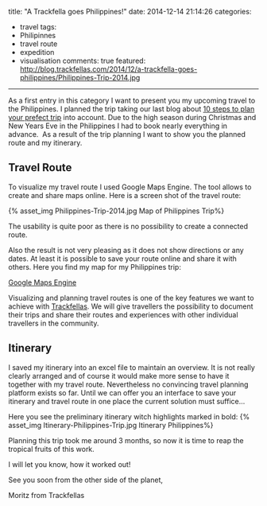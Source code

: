 title: "A Trackfella goes Philippines!"
date: 2014-12-14 21:14:26
categories: 
- travel
tags: 
- Philipinnes
- travel route
- expedition
- visualisation
comments: true
featured: http://blog.trackfellas.com/2014/12/a-trackfella-goes-philippines/Philippines-Trip-2014.jpg
---
As a first entry in this category I want to present you my upcoming travel to the Philippines. I planned the trip taking our last blog about [10 steps to plan your prefect trip](http://blog.trackfellas.com/2014/12/how-to-plan-your-perfect-trip-in-10-steps/) into account. Due to the high season during Christmas and New Years Eve in the Philippines I had to book nearly everything in advance.  As a result of the trip planning I want to show you the planned route and my itinerary.

## Travel Route

To visualize my travel route I used Google Maps Engine. The tool allows to create and share maps online. Here is a screen shot of the travel route:

{% asset_img Philippines-Trip-2014.jpg Map of Philippines Trip%}


<!-- more -->

The usability is quite poor as there is no possibility to create a connected route. 


Also the result is not very pleasing as it does not show directions or any dates. At least it is possible to save your route online and share it with others. Here you find my map for my Philippines trip:

[Google Maps Engine](https://www.google.com/maps/d/edit?mid=zrYZfx3FSo48.k0hvSW6HcMlg)

Visualizing and planning travel routes is one of the key features we want to achieve with [Trackfellas](http://trackfellas.com/). We will give travellers the possibility to document their trips and share their routes and experiences with other individual travellers in the community.

## Itinerary

I saved my itinerary into an excel file to maintain an overview. It is not really clearly arranged and of course it would make more sense to have it together with my travel route. Nevertheless no convincing travel planning platform exists so far. Until we can offer you an interface to save your itinerary and travel route in one place the current solution must suffice&#8230;

Here you see the preliminary itinerary witch highlights marked in bold:
{% asset_img Itinerary-Philippines-Trip.jpg Itinerary Philippines%}

 Planning this trip took me around 3 months, so now it is time to reap the tropical fruits of this work.

I will let you know, how it worked out!

See you soon from the other side of the planet,

Moritz from Trackfellas